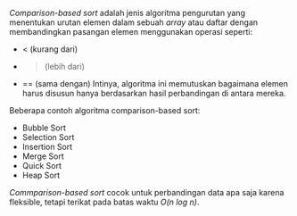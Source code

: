 _Comparison-based sort_ adalah jenis algoritma pengurutan yang menentukan urutan
elemen dalam sebuah _array_ atau daftar dengan membandingkan pasangan elemen
menggunakan operasi seperti:

- < (kurang dari)
- > (lebih dari)
- == (sama dengan) Intinya, algoritma ini memutuskan bagaimana elemen harus
  disusun hanya berdasarkan hasil perbandingan di antara mereka.

Beberapa contoh algoritma comparison-based sort:

- Bubble Sort
- Selection Sort
- Insertion Sort
- Merge Sort
- Quick Sort
- Heap Sort

_Commparison-based sort_ cocok untuk perbandingan data apa saja karena fleksible, tetapi terikat pada batas waktu _O(n log n)_.

